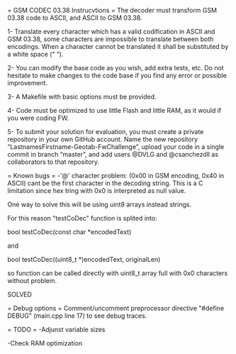 = GSM CODEC 03.38 Instrucvtions =
The decoder must transform GSM 03.38 code to ASCII, and ASCII to GSM 03.38.

1- Translate every character which has a valid codification in ASCII and GSM 03.38, some characters are impossible 
   to translate between both encodings. When a character cannot be translated it shall be substituted by a white space (“ “).

2- You can modify the base code as you wish, add extra tests, etc. Do not hesitate to make changes to the code base if you find any error or possible improvement.

3- A Makefile with basic options must be provided.

4- Code must be optimized to use little Flash and little RAM, as it would if you were coding FW.

5- To submit your solution for evaluation, you must create a private repository in your own GitHub account. Name the new repository “LastnamesFirstname-Geotab-FwChallenge”, 
   upload your code in a single commit in branch “master”, and add users @DVLG and @csanchezdll as collaborators to that repository.

= Known bugs =
-'@' character problem: 
(0x00 in GSM encoding, 0x40 in ASCII) cant be the first character in the decoding string. This is a C limitation since hex tring with 0x0 is interpreted as null value.

One way to solve this will be using uint8 arrays instead strings.       

For this reason "testCoDec" function is splited into: 

bool testCoDec(const char *encodedText)

and 

bool testCoDec((uint8_t *)encodedText, originalLen)

so function can be called directly with uint8_t array full with 0x0 characters without problem. 

SOLVED


= Debug options =
Comment/uncomment preprocessor directive "#define DEBUG" (main.cpp line 17) to see debug traces.

= TODO =
-Adjunst variable sizes

-Check RAM optimization